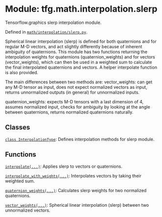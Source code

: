 <div itemscope itemtype="http://developers.google.com/ReferenceObject">
<meta itemprop="name" content="tfg.math.interpolation.slerp" />
<meta itemprop="path" content="Stable" />
</div>

# Module: tfg.math.interpolation.slerp

Tensorflow.graphics slerp interpolation module.



Defined in [`math/interpolation/slerp.py`](https://github.com/tensorflow/graphics/blob/master/tensorflow_graphics/math/interpolation/slerp.py).

<!-- Placeholder for "Used in" -->

Spherical linear interpolation (slerp) is defined for both quaternions and for
regular M-D vectors, and act slightly differently because of inherent
ambiguity of quaternions. This module has two functions returning the
interpolation weights for quaternions (quaternion_weights) and for vectors
(vector_weights), which can then be used in a weighted sum to calculate the
final interpolated quaternions and vectors. A helper interpolate function is
also provided.

The main differences between two methods are:
vector_weights:
  can get any M-D tensor as input,
  does not expect normalized vectors as input,
  returns unnormalized outputs (in general) for unnormalized inputs.

quaternion_weights:
  expects M-D tensors with a last dimension of 4,
  assumes normalized input,
  checks for ambiguity by looking at the angle between quaternions,
  returns normalized quaternions naturally.

## Classes

[`class InterpolationType`](../../../tfg/math/interpolation/slerp/InterpolationType.md): Defines interpolation methods for slerp module.

## Functions

[`interpolate(...)`](../../../tfg/math/interpolation/slerp/interpolate.md): Applies slerp to vectors or quaternions.

[`interpolate_with_weights(...)`](../../../tfg/math/interpolation/slerp/interpolate_with_weights.md): Interpolates vectors by taking their weighted sum.

[`quaternion_weights(...)`](../../../tfg/math/interpolation/slerp/quaternion_weights.md): Calculates slerp weights for two normalized quaternions.

[`vector_weights(...)`](../../../tfg/math/interpolation/slerp/vector_weights.md): Spherical linear interpolation (slerp) between two unnormalized vectors.

